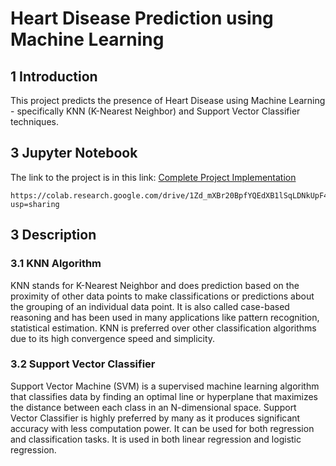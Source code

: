 # Heart Disease Prediction using Machine Learning

## 1 Introduction
This project predicts the presence of Heart Disease using Machine Learning - specifically KNN (K-Nearest Neighbor) and Support Vector Classifier techniques.

## 3 Jupyter Notebook
The link to the project is in this link: 
[Complete Project Implementation](https://colab.research.google.com/drive/1Zd_mXBr20BpfYQEdXB1lSqLDNkUpF4h7?usp=sharing)
```
https://colab.research.google.com/drive/1Zd_mXBr20BpfYQEdXB1lSqLDNkUpF4h7?usp=sharing
```

## 3 Description
### 3.1 KNN Algorithm
KNN stands for K-Nearest Neighbor and does prediction based on the proximity of other data points 
to make classifications or predictions about the grouping of an individual data point. 
It is also called case-based reasoning and has been used
in many applications like pattern recognition, statistical estimation.
KNN is preferred over other
classification algorithms due to its high convergence speed and
simplicity.

### 3.2 Support Vector Classifier
Support Vector Machine (SVM) is a supervised machine learning algorithm that classifies data by finding an optimal line 
or hyperplane that maximizes the distance between each class in an N-dimensional space. Support
Vector Classifier is highly preferred by many as it produces significant
accuracy with less computation power. It can be used for both regression and classification tasks. It is used in both linear
regression and logistic regression.
